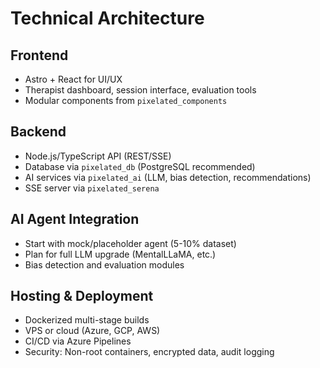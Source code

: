 # Technical Architecture

## Frontend
- Astro + React for UI/UX
- Therapist dashboard, session interface, evaluation tools
- Modular components from `pixelated_components`

## Backend
- Node.js/TypeScript API (REST/SSE)
- Database via `pixelated_db` (PostgreSQL recommended)
- AI services via `pixelated_ai` (LLM, bias detection, recommendations)
- SSE server via `pixelated_serena`

## AI Agent Integration
- Start with mock/placeholder agent (5-10% dataset)
- Plan for full LLM upgrade (MentalLLaMA, etc.)
- Bias detection and evaluation modules

## Hosting & Deployment
- Dockerized multi-stage builds
- VPS or cloud (Azure, GCP, AWS)
- CI/CD via Azure Pipelines
- Security: Non-root containers, encrypted data, audit logging
